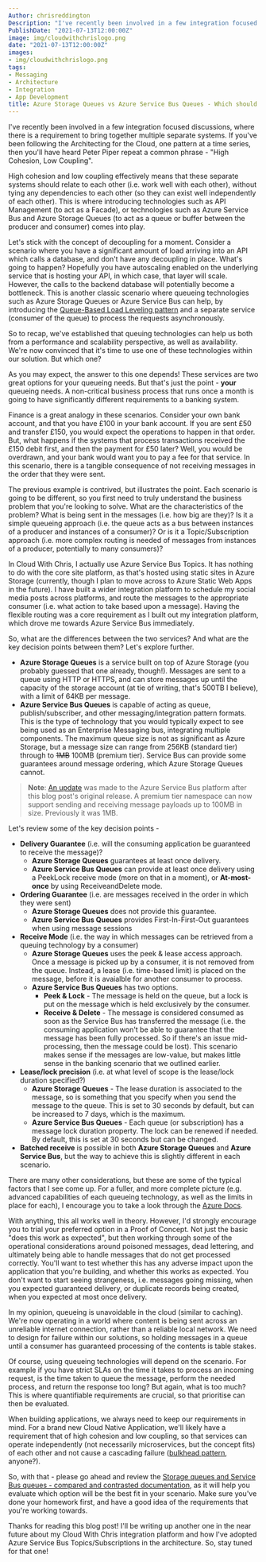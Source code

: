 ```yaml
---
Author: chrisreddington
Description: "I've recently been involved in a few integration focused discussions, where there is a requirement to bring together multiple separate systems. If you've been following the Architecting for the Cloud, one pattern at a time series, then you'll have heard Peter Piper repeat a common phrase - 'High Cohesion, Low Coupling'."
PublishDate: "2021-07-13T12:00:00Z"
image: img/cloudwithchrislogo.png
date: "2021-07-13T12:00:00Z"
images:
- img/cloudwithchrislogo.png
tags:
- Messaging
- Architecture
- Integration
- App Development
title: Azure Storage Queues vs Azure Service Bus Queues - Which should I use when?
---
```

I've recently been involved in a few integration focused discussions, where there is a requirement to bring together multiple separate systems. If you've been following the Architecting for the Cloud, one pattern at a time series, then you'll have heard Peter Piper repeat a common phrase - "High Cohesion, Low Coupling".

High cohesion and low coupling effectively means that these separate systems should relate to each other (i.e. work well with each other), without tying any dependencies to each other (so they can exist well independently of each other). This is where introducing technologies such as API Management (to act as a Facade), or technologies such as Azure Service Bus and Azure Storage Queues (to act as a queue or buffer between the producer and consumer) comes into play.

Let's stick with the concept of decoupling for a moment. Consider a scenario where you have a significant amount of load arriving into an API which calls a database, and don't have any decoupling in place. What's going to happen? Hopefully you have autoscaling enabled on the underlying service that is hosting your API, in which case, that layer will scale. However, the calls to the backend database will potentially become a bottleneck. This is another classic scenario where queueing technologies such as Azure Storage Queues or Azure Service Bus can help, by introducing the [Queue-Based Load Leveling pattern](https://docs.microsoft.com/en-us/azure/architecture/patterns/queue-based-load-leveling) and a separate service (consumer of the queue) to process the requests asynchronously.

So to recap, we've established that queuing technologies can help us both from a performance and scalability perspective, as well as availability. We're now convinced that it's time to use one of these technologies within our solution. But which one?

As you may expect, the answer to this one depends! These services are two great options for your queueing needs. But that's just the point - **your** queueing needs. A non-critical business process that runs once a month is going to have significantly different requirements to a banking system.

Finance is a great analogy in these scenarios. Consider your own bank account, and that you have £100 in your bank account. If you are sent £50 and transfer £150, you would expect the operations to happen in that order. But, what happens if the systems that process transactions received the £150 debit first, and then the payment for £50 later? Well, you would be overdrawn, and your bank would want you to pay a fee for that service. In this scenario, there is a tangible consequence of not receiving messages in the order that they were sent.

The previous example is contrived, but illustrates the point. Each scenario is going to be different, so you first need to truly understand the business problem that you're looking to solve. What are the characteristics of the problem? What is being sent in the messages (i.e. how big are they)? Is it a simple queueing approach (i.e. the queue acts as a bus between instances of a producer and instances of a consumer)? Or is it a Topic/Subscription approach (i.e. more complex routing is needed of messages from instances of a producer, potentially to many consumers)?

In Cloud With Chris, I actually use Azure Service Bus Topics. It has nothing to do with the core site platform, as that's hosted using static sites in Azure Storage (currently, though I plan to move across to Azure Static Web Apps in the future). I have built a wider integration platform to schedule my social media posts across platforms, and route the messages to the appropriate consumer (i.e. what action to take based upon a message). Having the flexible routing was a core requirement as I built out my integration platform, which drove me towards Azure Service Bus immediately.

So, what are the differences between the two services? And what are the key decision points between them? Let's explore further.

* **Azure Storage Queues** is a service built on top of Azure Storage (you probably guessed that one already, though!). Messages are sent to a queue using HTTP or HTTPS, and can store messages up until the capacity of the storage account (at tie of writing, that's 500TB I believe), with a limit of 64KB per message.
* **Azure Service Bus Queues** is capable of acting as queue, publish/subscriber, and other messaging/integration pattern formats. This is the type of technology that you would typically expect to see being used as an Enterprise Messaging bus, integrating multiple components. The maximum queue size is not as significant as Azure Storage, but a message size can range from 256KB (standard tier) through to ~~1MB~~ 100MB (premium tier). Service Bus can provide some guarantees around message ordering, which Azure Storage Queues cannot.

> **Note**: [An update](https://azure.microsoft.com/en-gb/updates/public-preview-azure-service-bus-support-for-large-messages/) was made to the Azure Service Bus platform after this blog post's original release. A premium tier namespace can now support sending and receiving message payloads up to 100MB in size. Previously it was 1MB.

Let's review some of the key decision points -

* **Delivery Guarantee** (i.e. will the consuming application be guaranteed to receive the message)?
  * **Azure Storage Queues** guarantees at least once delivery.
  * **Azure Service Bus Queues** can provide at least once delivery using a PeekLock receive mode (more on that in a moment), or **At-most-once** by using ReceiveandDelete mode.
* **Ordering Guarantee** (i.e. are messages received in the order in which they were sent)
  * **Azure Storage Queues** does not provide this guarantee.
  * **Azure Service Bus Queues** provides First-In-First-Out guarantees when using message sessions
* **Receive Mode** (i.e. the way in which messages can be retrieved from a queuing technology by a consumer)
  * **Azure Storage Queues** uses the peek & lease access approach. Once a message is picked up by a consumer, it is not removed from the queue. Instead, a lease (i.e. time-based limit) is placed on the message, before it is avaialble for another consumer to process.
  * **Azure Service Bus Queues** has two options.
    * **Peek & Lock** - The message is held on the queue, but a lock is put on the message which is held exclusively by the consumer.
    * **Receive & Delete** - The message is considered consumed as soon as the Service Bus has transferred the message (i.e. the consuming application won't be able to guarantee that the message has been fully processed. So if there's an issue mid-processing, then the message could be lost). This scenario makes sense if the messages are low-value, but makes little sense in the banking scenario that we outlined earlier.
* **Lease/lock precision** (i.e. at what level of scope is the lease/lock duration specified?)
  * **Azure Storage Queues** - The lease duration is associated to the message, so is something that you specify when you send the message to the queue. This is set to 30 seconds by default, but can be increased to 7 days, which is the maximum.
  * **Azure Service Bus Queues** - Each queue (or subscription) has a message lock duration property. The lock can be renewed if needed. By default, this is set at 30 seconds but can be changed.
* **Batched receive** is possible in both **Azure Storage Queues** and **Azure Service Bus**, but the way to achieve this is slightly different in each scenario.

There are many other considerations, but these are some of the typical factors that I see come up. For a fuller, and more complete picture (e.g. advanced capabilities of each queueing technology, as well as the limits in place for each), I encourage you to take a look through the [Azure Docs](https://docs.microsoft.com/en-us/azure/service-bus-messaging/service-bus-azure-and-service-bus-queues-compared-contrasted).

With anything, this all works well in theory. However, I'd strongly encourage you to trial your preferred option in a Proof of Concept. Not just the basic "does this work as expected", but then working through some of the operational considerations around poisoned messages, dead lettering, and ultimately being able to handle messages that do not get processed correctly. You'll want to test whether this has any adverse impact upon the application that you're building, and whether this works as expected. You don't want to start seeing strangeness, i.e. messages going missing, when you expected guaranteed delivery, or duplicate records being created, when you expected at most once delivery.

In my opinion, queueing is unavoidable in the cloud (similar to caching). We're now operating in a world where content is being sent across an unreliable internet connection, rather than a reliable local network. We need to design for failure within our solutions, so holding messages in a queue until a consumer has guaranteed processing of the contents is table stakes.

Of course, using queueing technologies will depend on the scenario. For example if you have strict SLAs on the time it takes to process an incoming request, is the time taken to queue the message, perform the needed process, and return the response too long? But again, what is too much? This is where quantifiable requirements are crucial, so that prioritise can then be evaluated.

When building applications, we always need to keep our requirements in mind. For a brand new Cloud Native Application, we'll likely have a requirement that of high cohesion and low coupling, so that services can operate independently (not necessarily microservices, but the concept fits) of each other and not cause a cascading failure ([bulkhead pattern](https://docs.microsoft.com/en-us/azure/architecture/patterns/bulkhead), anyone?).

So, with that - please go ahead and review the [Storage queues and Service Bus queues - compared and contrasted documentation](https://docs.microsoft.com/en-us/azure/service-bus-messaging/service-bus-azure-and-service-bus-queues-compared-contrasted), as it will help you evaluate which option will be the best fit in your scenario. Make sure you've done your homework first, and have a good idea of the requirements that you're working towards.

Thanks for reading this blog post! I'll be writing up another one in the near future about my Cloud With Chris integration platform and how I've adopted Azure Service Bus Topics/Subscriptions in the architecture. So, stay tuned for that one!